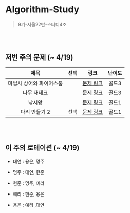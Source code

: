 # Algorithm-Study
> 9기-서울22반-스터디4조


<br></br>

## 저번 주의 문제 (~ 4/19)
| 제목 | 선택 | 링크 | 난이도 |
| :---: | :---: | :---: | :---: |
| 마법사 상어와 파이어스톰 |  | [문제 링크](https://www.acmicpc.net/problem/20058) | 골드3 |
| 나무 재테크  |  | [문제 링크](https://www.acmicpc.net/problem/16235) | 골드3 |
| 낚시왕 |  | [문제 링크](https://www.acmicpc.net/problem/17143) | 골드1 |
| 다리 만들기 2 | 선택 | [문제 링크](https://www.acmicpc.net/problem/17472) | 골드1 |

<br></br>

## 이 주의 로테이션 (~ 4/19)

- 대연 : 용은, 명주

- 명주 : 대연, 현준

- 현준 : 명주, 예리

- 예리 : 현준, 용은

- 용은 : 예리 ,대연

